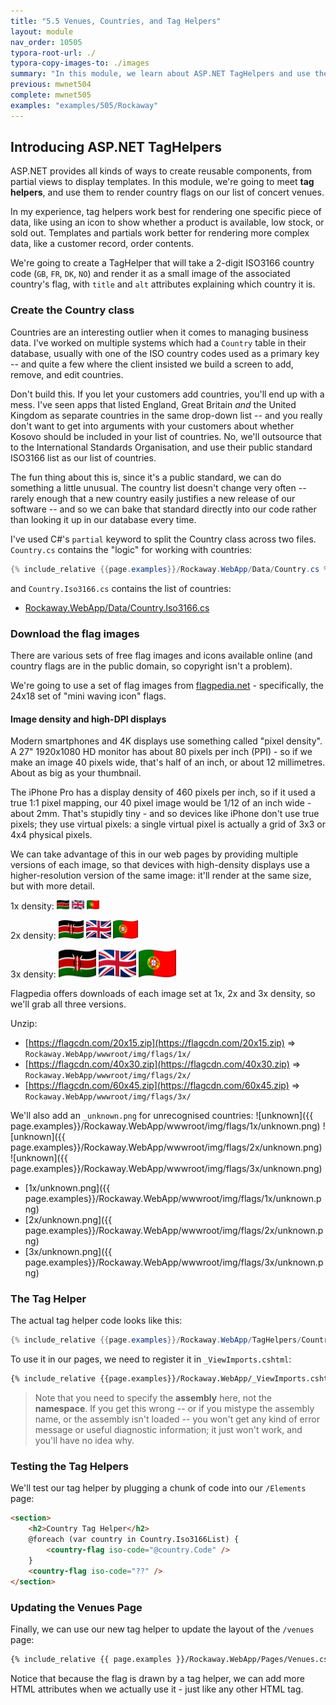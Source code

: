 ```yaml
---
title: "5.5 Venues, Countries, and Tag Helpers"
layout: module
nav_order: 10505
typora-root-url: ./
typora-copy-images-to: ./images
summary: "In this module, we learn about ASP.NET TagHelpers and use them to enhance our venue listing page by drawing country flags for each venue."
previous: mwnet504
complete: mwnet505
examples: "examples/505/Rockaway"
---
```


## Introducing ASP.NET TagHelpers

ASP.NET provides all kinds of ways to create reusable components, from partial views to display templates. In this module, we're going to meet **tag helpers**, and use them to render country flags on our list of concert venues.

In my experience, tag helpers work best for rendering one specific piece of data, like using an icon to show whether a product is available, low stock, or sold out. Templates and partials work better for rendering more complex data, like a customer record, order contents.

We're going to create a TagHelper that will take a 2-digit ISO3166 country code (`GB`, `FR`, `DK`, `NO`) and render it as a small image of the associated country's flag, with `title` and `alt` attributes explaining which country it is.

### Create the Country class

Countries are an interesting outlier when it comes to managing business data. I've worked on multiple systems which had a `Country` table in their database, usually with one of the ISO country codes used as a primary key -- and quite a few where the client insisted we build a screen to add, remove, and edit countries.

Don't build this. If you let your customers add countries, you'll end up with a mess. I've seen apps that listed England, Great Britain *and* the United Kingdom as separate countries in the same drop-down list -- and you really don't want to get into arguments with your customers about whether Kosovo should be included in your list of countries. No, we'll outsource that to the International Standards Organisation, and use their public standard ISO3166 list as our list of countries.

The fun thing about this is, since it's a public standard, we can do something a little unusual. The country list doesn't change very often -- rarely enough that a new country easily justifies a new release of our software -- and so we can bake that standard directly into our code rather than looking it up in our database every time.

I've used C#'s `partial` keyword to split the Country class across two files. `Country.cs` contains the "logic" for working with countries:

```csharp
{% include_relative {{page.examples}}/Rockaway.WebApp/Data/Country.cs %}
```

and `Country.Iso3166.cs` contains the list of countries:

* [Rockaway.WebApp/Data/Country.Iso3166.cs]({{page.examples}}/Rockaway.WebApp/Data/Country.Iso3166.cs)

### Download the flag images

There are various sets of free flag images and icons available online (and country flags are in the public domain, so copyright isn't a problem).

We're going to use a set of flag images from [flagpedia.net](https://flagpedia.net/download/icons) - specifically, the 24x18 set of "mini waving icon" flags.

#### Image density and high-DPI displays

Modern smartphones and 4K displays use something called "pixel density". A 27" 1920x1080 HD monitor has about 80 pixels per inch (PPI) - so if we make an image 40 pixels wide, that's half of an inch, or about 12 millimetres. About as big as your thumbnail.

The iPhone Pro has a display density of 460 pixels per inch, so if it used a true 1:1 pixel mapping, our 40 pixel image would be 1/12 of an inch wide - about 2mm. That's stupidly tiny - and so devices like iPhone don't use true pixels; they use virtual pixels: a single virtual pixel is actually a grid of 3x3 or 4x4 physical pixels.

We can take advantage of this in our web pages by providing multiple versions of each image, so that devices with high-density displays use a higher-resolution version of the same image: it'll render at the same size, but with more detail.

1x density: ![](examples/505/Rockaway/Rockaway.WebApp/wwwroot/img/flags/1x/ke.png) ![](examples/505/Rockaway/Rockaway.WebApp/wwwroot/img/flags/1x/gb.png) ![](examples/505/Rockaway/Rockaway.WebApp/wwwroot/img/flags/1x/pt.png)

2x density: ![](examples/505/Rockaway/Rockaway.WebApp/wwwroot/img/flags/2x/ke.png) ![](examples/505/Rockaway/Rockaway.WebApp/wwwroot/img/flags/2x/gb.png) ![](examples/505/Rockaway/Rockaway.WebApp/wwwroot/img/flags/2x/pt.png)

3x density: ![](examples/505/Rockaway/Rockaway.WebApp/wwwroot/img/flags/3x/ke.png) ![](examples/505/Rockaway/Rockaway.WebApp/wwwroot/img/flags/3x/gb.png) ![](examples/505/Rockaway/Rockaway.WebApp/wwwroot/img/flags/3x/pt.png)

Flagpedia offers downloads of each image set at 1x, 2x and 3x density, so we'll grab all three versions.

Unzip:

* [https://flagcdn.com/20x15.zip](https://flagcdn.com/20x15.zip) => `Rockaway.WebApp/wwwroot/img/flags/1x/` 
* [https://flagcdn.com/40x30.zip](https://flagcdn.com/40x30.zip) => `Rockaway.WebApp/wwwroot/img/flags/2x/`
* [https://flagcdn.com/60x45.zip](https://flagcdn.com/60x45.zip) => `Rockaway.WebApp/wwwroot/img/flags/3x/`

We'll also add an `_unknown.png` for unrecognised countries: ![unknown]({{ page.examples}}/Rockaway.WebApp/wwwroot/img/flags/1x/unknown.png) ![unknown]({{ page.examples}}/Rockaway.WebApp/wwwroot/img/flags/2x/unknown.png) ![unknown]({{ page.examples}}/Rockaway.WebApp/wwwroot/img/flags/3x/unknown.png)

* [1x/unknown.png]({{ page.examples}}/Rockaway.WebApp/wwwroot/img/flags/1x/unknown.png)
* [2x/unknown.png]({{ page.examples}}/Rockaway.WebApp/wwwroot/img/flags/2x/unknown.png)
* [3x/unknown.png]({{ page.examples}}/Rockaway.WebApp/wwwroot/img/flags/3x/unknown.png)

### The Tag Helper

The actual tag helper code looks like this:

```csharp
{% include_relative {{page.examples}}/Rockaway.WebApp/TagHelpers/CountryFlagTagHelper.cs %}
```

To use it in our pages, we need to register it in `_ViewImports.cshtml`:

```html
{% include_relative {{page.examples}}/Rockaway.WebApp/_ViewImports.cshtml %}
```

> Note that you need to specify the **assembly** here, not the **namespace**. If you get this wrong -- or if you mistype the assembly name, or the assembly isn't loaded -- you won't get any kind of error message or useful diagnostic information; it just won't work, and you'll have no idea why.

### Testing the Tag Helpers

We'll test our tag helper by plugging a chunk of code into our `/Elements` page:

```html
<section>
	<h2>Country Tag Helper</h2>
	@foreach (var country in Country.Iso3166List) {
		<country-flag iso-code="@country.Code" />
	}
	<country-flag iso-code="??" />
</section>
```

### Updating the Venues Page

Finally, we can use our new tag helper to update the layout of the `/venues` page:

```html
{% include_relative {{ page.examples }}/Rockaway.WebApp/Pages/Venues.cshtml %}
```

Notice that because the flag is drawn by a tag helper, we can add more HTML attributes when we actually use it - just like any other HTML tag.
